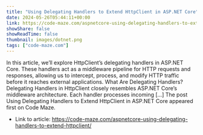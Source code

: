 ```yaml
---
title: "Using Delegating Handlers to Extend HttpClient in ASP.NET Core"
date: 2024-05-26T05:44:11+00:00
link: https://code-maze.com/aspnetcore-using-delegating-handlers-to-extend-httpclient/
showShare: false
showReadTime: false
thumbnail: images/dotnet.png
tags: ["code-maze.com"]
---
```

In this article, we’ll explore HttpClient’s delegating handlers in ASP.NET Core. These handlers act as a middleware pipeline for HTTP requests and responses, allowing us to intercept, process, and modify HTTP traffic before it reaches external applications. What Are Delegating Handlers? Delegating Handlers in HttpClient closely resembles ASP.NET Core’s middleware architecture. Each handler processes incoming […]
The post Using Delegating Handlers to Extend HttpClient in ASP.NET Core appeared first on Code Maze.

- Link to article: https://code-maze.com/aspnetcore-using-delegating-handlers-to-extend-httpclient/